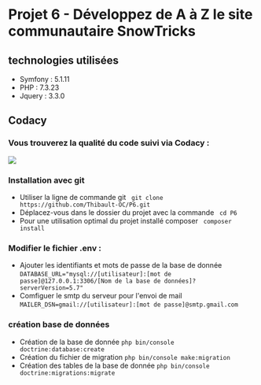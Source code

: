 <h1>Projet 6 - Développez de A à Z le site communautaire SnowTricks</h1>
<h2>technologies utilisées</h2>
    <ul>
        <li>Symfony : 5.1.11</li>
        <li>PHP : 7.3.23</li>
        <li>Jquery : 3.3.0</li> 
    </ul>

<h2>Codacy</h2>
<h3>Vous trouverez la qualité du code suivi via Codacy : </h3>
<a href="https://www.codacy.com/gh/Thibault-OC/P6/dashboard?utm_source=github.com&amp;utm_medium=referral&amp;utm_content=Thibault-OC/P6&amp;utm_campaign=Badge_Grade"><img src="https://app.codacy.com/project/badge/Grade/09cd42a3c42c4deb8e7d6b557a7de9c3"/></a>
<h3>Installation avec git</h3>
    <ul>
        <li>Utiliser la ligne de commande git  <code> git clone https://github.com/Thibault-OC/P6.git</code> </li>
        <li>Déplacez-vous dans le dossier du projet avec la commande <code> cd P6</code> </li>
        <li>Pour une utilisation optimal du projet installé composer <code> composer install </code></li>
    </ul>
<h3>Modifier le fichier .env :</h3>
    <ul>
        <li>Ajouter les identifiants et mots de passe de la base de donnée
            <code>DATABASE_URL="mysql://[utilisateur]:[mot de passe]@127.0.0.1:3306/[Nom de la base de données]?serverVersion=5.7"</code>
        </li>
        <li>Comfiguer le smtp du serveur pour l'envoi de mail<br>
             <code>MAILER_DSN=gmail://[utilisateur]:[mot de passe]@smtp.gmail.com</code>
        </li>
    </ul>
    
<h3>création base de données</h3>    
    <ul>
        <li>Création de la base de donnée <code>php bin/console doctrine:database:create</code></li>
        <li>Création du fichier de migration <code>php bin/console make:migration</code></li>
        <li>Création des tables de la base de donnée <code>php bin/console doctrine:migrations:migrate</code></li>
    </ul>

